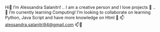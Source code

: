   Hi👋 I’m Alessandra Salanitri! ..
  I am a creative person and I love projects 👀 ..
 🌱 I’m currently learning Computing!
  I’m looking to collaborate on learning Python, Java Script and have more knowledge on Html 💞️
 📫 alessandra.salanitri94@gmail.com  📫👋

<!---
AlessandraSalanitri/AlessandraSalanitri is a ✨ special ✨ repository because its `README.md` (this file) appears on your GitHub profile.
You can click the Preview link to take a look at your changes.
--->
